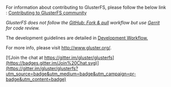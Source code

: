 For information about contributing to GlusterFS, please follow the below link :
[Contributing to GlusterFS community](http://www.gluster.org/community/documentation/index.php/Main_Page#Contributing_to_the_Gluster_Community)

*GlusterFS does not follow the [GitHub: Fork & pull](https://help.github.com/articles/using-pull-requests/) workflow but use [Gerrit](http://review.gluster.org) for code review.*

The development guidelines are detailed in [Development Workflow.](http://www.gluster.org/community/documentation/index.php/Simplified_dev_workflow)

For more info, please visit http://www.gluster.org/.


[![Join the chat at https://gitter.im/gluster/glusterfs](https://badges.gitter.im/Join%20Chat.svg)](https://gitter.im/gluster/glusterfs?utm_source=badge&utm_medium=badge&utm_campaign=pr-badge&utm_content=badge)